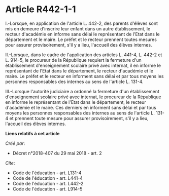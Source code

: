 # Article R442-1-1

I.-Lorsque, en application de l'article L. 442-2, des parents d'élèves sont mis en demeure d'inscrire leur enfant dans un
autre établissement, le recteur d'académie en informe sans délai le représentant de l'Etat dans le département et le maire.
Le préfet et le recteur prennent toutes mesures pour assurer provisoirement, s'il y a lieu, l'accueil des élèves internes. 

II.-Lorsque, dans le cadre de l'application des articles L. 441-4, L. 442-2 et L. 914-5, le procureur de la République
requiert la fermeture d'un établissement d'enseignement scolaire privé avec internat, il en informe le représentant de l'Etat
dans le département, le recteur d'académie et le maire. Le préfet et le recteur en informent sans délai et par tous moyens
les personnes responsables des internes au sens de l'article L. 131-4. 

III.-Lorsque l'autorité judiciaire a ordonné la fermeture d'un établissement d'enseignement scolaire privé avec internat, le
procureur de la République en informe le représentant de l'Etat dans le département, le recteur d'académie et le maire. Ces
derniers en informent sans délai et par tous moyens les personnes responsables des internes au sens de l'article L. 131-4 et
prennent toute mesure pour assurer provisoirement, s'il y a lieu, l'accueil des élèves internes.

**Liens relatifs à cet article**

_Créé par_:

  - Décret n°2018-407 du 29 mai 2018 - art. 2

_Cite_:

  - Code de l'éducation - art. L131-4
  - Code de l'éducation - art. L441-4
  - Code de l'éducation - art. L442-2
  - Code de l'éducation - art. L914-5
